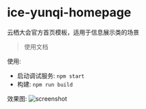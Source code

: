 # ice-yunqi-homepage

云栖大会官方首页模板，适用于信息展示类的场景

> 使用文档

使用:

- 启动调试服务: `npm start`
- 构建: `npm run build`

效果图:
![screenshot](https://img.alicdn.com/tfs/TB1ZuTBtbwrBKNjSZPcXXXpapXa-2840-1596.png)
